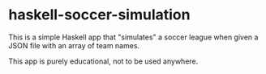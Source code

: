 # haskell-soccer-simulation

This is a simple Haskell app that "simulates" a soccer league when given a JSON file with an array of team names.

This app is purely educational, not to be used anywhere.
